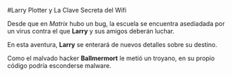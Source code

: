 #Larry Plotter y La Clave Secreta del Wifi

Desde que en *Matrix* hubo un bug, la escuela se encuentra asediadada por un virus
contra el que **Larry** y sus amigos deberán luchar.

En esta aventura, **Larry** se enterará de nuevos detalles sobre su destino.

Como el malvado hacker **Ballmermort** le metió un troyano,
en su propio código podría esconderse malware.
